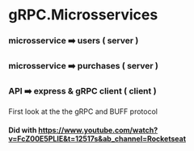 # gRPC.Microsservices

### microsservice ➡️ users ( server )

### microsservice ➡️ purchases ( server )

### API ➡️ express & gRPC client ( client )

First look at the the gRPC and BUFF protocol

#### Did with https://www.youtube.com/watch?v=FcZ00E5PLIE&t=12517s&ab_channel=Rocketseat
